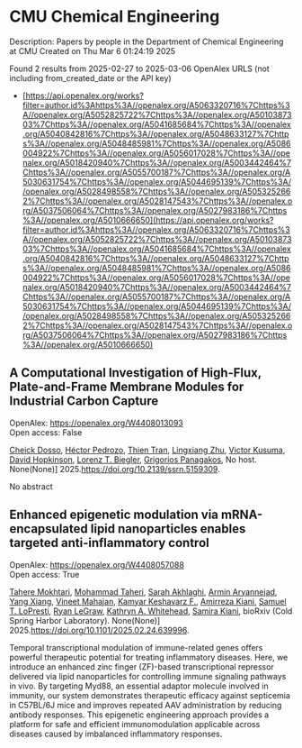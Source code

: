 # CMU Chemical Engineering
Description: Papers by people in the Department of Chemical Engineering at CMU
Created on Thu Mar  6 01:24:19 2025

Found 2 results from 2025-02-27 to 2025-03-06
OpenAlex URLS (not including from_created_date or the API key)
- [https://api.openalex.org/works?filter=author.id%3Ahttps%3A//openalex.org/A5063320716%7Chttps%3A//openalex.org/A5052825722%7Chttps%3A//openalex.org/A5010387303%7Chttps%3A//openalex.org/A5041685684%7Chttps%3A//openalex.org/A5040842816%7Chttps%3A//openalex.org/A5048633127%7Chttps%3A//openalex.org/A5048485981%7Chttps%3A//openalex.org/A5086004922%7Chttps%3A//openalex.org/A5056017028%7Chttps%3A//openalex.org/A5018420940%7Chttps%3A//openalex.org/A5003442464%7Chttps%3A//openalex.org/A5055700187%7Chttps%3A//openalex.org/A5030631754%7Chttps%3A//openalex.org/A5044695139%7Chttps%3A//openalex.org/A5028498558%7Chttps%3A//openalex.org/A5053252662%7Chttps%3A//openalex.org/A5028147543%7Chttps%3A//openalex.org/A5037506064%7Chttps%3A//openalex.org/A5027983186%7Chttps%3A//openalex.org/A5010666650](https://api.openalex.org/works?filter=author.id%3Ahttps%3A//openalex.org/A5063320716%7Chttps%3A//openalex.org/A5052825722%7Chttps%3A//openalex.org/A5010387303%7Chttps%3A//openalex.org/A5041685684%7Chttps%3A//openalex.org/A5040842816%7Chttps%3A//openalex.org/A5048633127%7Chttps%3A//openalex.org/A5048485981%7Chttps%3A//openalex.org/A5086004922%7Chttps%3A//openalex.org/A5056017028%7Chttps%3A//openalex.org/A5018420940%7Chttps%3A//openalex.org/A5003442464%7Chttps%3A//openalex.org/A5055700187%7Chttps%3A//openalex.org/A5030631754%7Chttps%3A//openalex.org/A5044695139%7Chttps%3A//openalex.org/A5028498558%7Chttps%3A//openalex.org/A5053252662%7Chttps%3A//openalex.org/A5028147543%7Chttps%3A//openalex.org/A5037506064%7Chttps%3A//openalex.org/A5027983186%7Chttps%3A//openalex.org/A5010666650)

## A Computational Investigation of High-Flux, Plate-and-Frame Membrane Modules for Industrial Carbon Capture   

OpenAlex: https://openalex.org/W4408013093    
Open access: False
    
[Cheick Dosso](https://openalex.org/A5093713938), [Héctor Pedrozo](https://openalex.org/A5079899169), [Thien Tran](https://openalex.org/A5037749425), [Lingxiang Zhu](https://openalex.org/A5002137675), [Victor Kusuma](https://openalex.org/A5041659494), [David Hopkinson](https://openalex.org/A5101028600), [Lorenz T. Biegler](https://openalex.org/A5052825722), [Grigorios Panagakos](https://openalex.org/A5028498558), No host. None(None)] 2025.https://doi.org/10.2139/ssrn.5159309.
    
No abstract    

    

## Enhanced epigenetic modulation via mRNA-encapsulated lipid nanoparticles enables targeted anti-inflammatory control   

OpenAlex: https://openalex.org/W4408057088    
Open access: True
    
[Tahere Mokhtari](https://openalex.org/A5043231266), [Mohammad Taheri](https://openalex.org/A5036114929), [Sarah Akhlaghi](https://openalex.org/A5030263255), [Armin Aryannejad](https://openalex.org/A5027837077), [Yang Xiang](https://openalex.org/A5102928777), [Vineet Mahajan](https://openalex.org/A5019570543), [Kamyar Keshavarz F.](https://openalex.org/A5004559321), [Amirreza Kiani](https://openalex.org/A5112390703), [Samuel T. LoPresti](https://openalex.org/A5064315710), [Ryan LeGraw](https://openalex.org/A5009054892), [Kathryn A. Whitehead](https://openalex.org/A5010666650), [Samira Kiani](https://openalex.org/A5028774736), bioRxiv (Cold Spring Harbor Laboratory). None(None)] 2025.https://doi.org/10.1101/2025.02.24.639996.
    
Temporal transcriptional modulation of immune-related genes offers powerful therapeutic potential for treating inflammatory diseases. Here, we introduce an enhanced zinc finger (ZF)-based transcriptional repressor delivered via lipid nanoparticles for controlling immune signaling pathways in vivo. By targeting Myd88, an essential adaptor molecule involved in immunity, our system demonstrates therapeutic efficacy against septicemia in C57BL/6J mice and improves repeated AAV administration by reducing antibody responses. This epigenetic engineering approach provides a platform for safe and efficient immunomodulation applicable across diseases caused by imbalanced inflammatory responses.    

    
